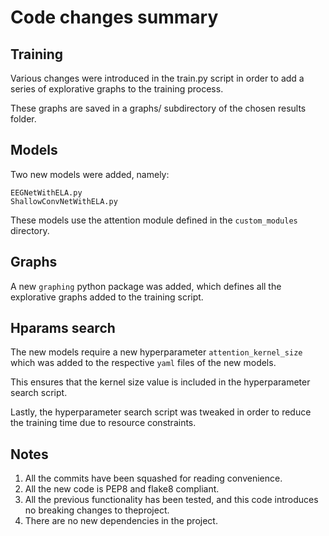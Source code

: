 # Code changes summary

## Training

Various changes were introduced in the train.py script in order to add a series of explorative graphs to the training process.

These graphs are saved in a graphs/ subdirectory of the chosen results folder.

## Models

Two new models were added, namely:

```
EEGNetWithELA.py
ShallowConvNetWithELA.py
```

These models use the attention module defined in the ``` custom_modules ``` directory.

## Graphs

A new ``` graphing ``` python package was added, which defines all the explorative graphs added to the training script.

## Hparams search

The new models require a new hyperparameter ``` attention_kernel_size ``` which was added to the respective ``` yaml ``` files of the new models. 

This ensures that the kernel size value is included in the hyperparameter search script.

Lastly, the hyperparameter search script was tweaked in order to reduce the training time due to resource constraints.

## Notes

1. All the commits have been squashed for reading convenience.
2. All the new code is PEP8 and flake8 compliant.
3. All the previous functionality has been tested, and this code introduces no breaking changes to theproject.
4. There are no new dependencies in the project.

